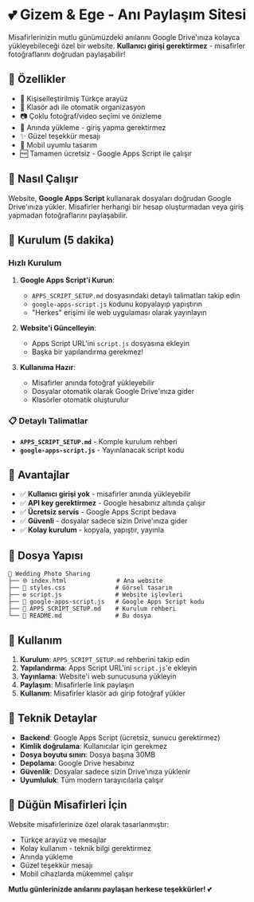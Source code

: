 # 💕 Gizem & Ege - Anı Paylaşım Sitesi

Misafirlerinizin mutlu günümüzdeki anılarını Google Drive'ınıza kolayca yükleyebileceği özel bir website. **Kullanıcı girişi gerektirmez** - misafirler fotoğraflarını doğrudan paylaşabilir!

## 🌟 Özellikler

- 💖 Kişiselleştirilmiş Türkçe arayüz
- 📁 Klasör adı ile otomatik organizasyon
- 📷 Çoklu fotoğraf/video seçimi ve önizleme
- 🚀 Anında yükleme - giriş yapma gerektirmez
- ✨ Güzel teşekkür mesajı
- 📱 Mobil uyumlu tasarım
- 🆓 Tamamen ücretsiz - Google Apps Script ile çalışır

## 🎯 Nasıl Çalışır

Website, **Google Apps Script** kullanarak dosyaları doğrudan Google Drive'ınıza yükler. Misafirler herhangi bir hesap oluşturmadan veya giriş yapmadan fotoğraflarını paylaşabilir.

## 🚀 Kurulum (5 dakika)

### Hızlı Kurulum
1. **Google Apps Script'i Kurun**:
   - `APPS_SCRIPT_SETUP.md` dosyasındaki detaylı talimatları takip edin
   - `google-apps-script.js` kodunu kopyalayıp yapıştırın
   - "Herkes" erişimi ile web uygulaması olarak yayınlayın

2. **Website'i Güncelleyin**:
   - Apps Script URL'ini `script.js` dosyasına ekleyin
   - Başka bir yapılandırma gerekmez!

3. **Kullanıma Hazır**:
   - Misafirler anında fotoğraf yükleyebilir
   - Dosyalar otomatik olarak Google Drive'ınıza gider
   - Klasörler otomatik oluşturulur

### 📋 Detaylı Talimatlar
- **`APPS_SCRIPT_SETUP.md`** - Komple kurulum rehberi
- **`google-apps-script.js`** - Yayınlanacak script kodu

## 🎉 Avantajlar

- ✅ **Kullanıcı girişi yok** - misafirler anında yükleyebilir
- ✅ **API key gerektirmez** - Google hesabınız altında çalışır
- ✅ **Ücretsiz servis** - Google Apps Script bedava
- ✅ **Güvenli** - dosyalar sadece sizin Drive'ınıza gider
- ✅ **Kolay kurulum** - kopyala, yapıştır, yayınla

## 📁 Dosya Yapısı

```
📂 Wedding Photo Sharing
├── 🌐 index.html              # Ana website
├── 🎨 styles.css              # Görsel tasarım
├── ⚙️ script.js               # Website işlevleri
├── 📜 google-apps-script.js   # Google Apps Script kodu
├── 📖 APPS_SCRIPT_SETUP.md    # Kurulum rehberi
└── 📄 README.md               # Bu dosya
```

## 📱 Kullanım

1. **Kurulum**: `APPS_SCRIPT_SETUP.md` rehberini takip edin
2. **Yapılandırma**: Apps Script URL'ini `script.js`'e ekleyin
3. **Yayınlama**: Website'i web sunucusuna yükleyin
4. **Paylaşım**: Misafirlerle link paylaşın
5. **Kullanım**: Misafirler klasör adı girip fotoğraf yükler

## 🔧 Teknik Detaylar

- **Backend**: Google Apps Script (ücretsiz, sunucu gerektirmez)
- **Kimlik doğrulama**: Kullanıcılar için gerekmez
- **Dosya boyutu sınırı**: Dosya başına 30MB
- **Depolama**: Google Drive hesabınız
- **Güvenlik**: Dosyalar sadece sizin Drive'ınıza yüklenir
- **Uyumluluk**: Tüm modern tarayıcılarla çalışır

## 💝 Düğün Misafirleri İçin

Website misafirlerinize özel olarak tasarlanmıştır:
- Türkçe arayüz ve mesajlar
- Kolay kullanım - teknik bilgi gerektirmez
- Anında yükleme
- Güzel teşekkür mesajı
- Mobil cihazlarda mükemmel çalışır

**Mutlu günlerinizde anılarını paylaşan herkese teşekkürler!** 💕